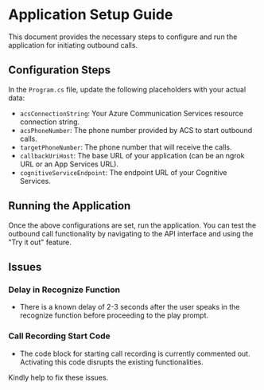 # Application Setup Guide

This document provides the necessary steps to configure and run the application for initiating outbound calls.

## Configuration Steps

In the `Program.cs` file, update the following placeholders with your actual data:

- `acsConnectionString`: Your Azure Communication Services resource connection string.
- `acsPhoneNumber`: The phone number provided by ACS to start outbound calls.
- `targetPhoneNumber`: The phone number that will receive the calls.
- `callbackUriHost`: The base URL of your application (can be an ngrok URL or an App Services URL).
- `cognitiveServiceEndpoint`: The endpoint URL of your Cognitive Services.

## Running the Application

Once the above configurations are set, run the application. You can test the outbound call functionality by navigating to the API interface and using the "Try it out" feature.

## Issues

### Delay in Recognize Function

- There is a known delay of 2-3 seconds after the user speaks in the recognize function before proceeding to the play prompt.

### Call Recording Start Code

- The code block for starting call recording is currently commented out. Activating this code disrupts the existing functionalities. 

Kindly help to fix these issues.
